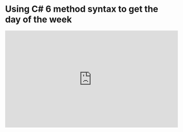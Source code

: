 ﻿# Using C# 6 method syntax to get the day of the week 

<iframe width="560" height="315" src="https://www.youtube.com/embed/OxFy2bttqe8?list=PL1DEQjXG2xnKm-XBP3t3KCFZzWMVogMlj" frameborder="0" allowfullscreen></iframe>

